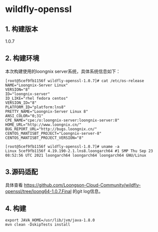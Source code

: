 # wildfly-openssl

## 1. 构建版本     
1.0.7

## 2. 构建环境
本次构建使用的loongnix server系统，具体系统信息如下：
```
[root@5cef9fb1156f wildfly-openssl-1.0.7]# cat /etc/os-release
NAME="Loongnix-Server Linux"
VERSION="8"
ID="loongnix-server"
ID_LIKE="rhel fedora centos"
VERSION_ID="8"
PLATFORM_ID="platform:lns8"
PRETTY_NAME="Loongnix-Server Linux 8"
ANSI_COLOR="0;31"
CPE_NAME="cpe:/o:loongnix-server:loongnix-server:8"
HOME_URL="http://www.loongnix.cn/"
BUG_REPORT_URL="http://bugs.loongnix.cn/"
CENTOS_MANTISBT_PROJECT="Loongnix-server-8"
CENTOS_MANTISBT_PROJECT_VERSION="8"
```

```
[root@5cef9fb1156f wildfly-openssl-1.0.7]# uname -a
Linux 5cef9fb1156f 4.19.190-2.1.lns8.loongarch64 #1 SMP Thu Sep 23 08:52:56 UTC 2021 loongarch64 loongarch64 loongarch64 GNU/Linux
```

## 3.源码适配
具体查看 https://github.com/Loongson-Cloud-Community/wildfly-openssl/tree/loong64-1.0.7.Final 的git log信息。      

## 4. 构建
```
export JAVA_HOME=/usr/lib/jvm/java-1.8.0
mvn clean -DskipTests install
```
